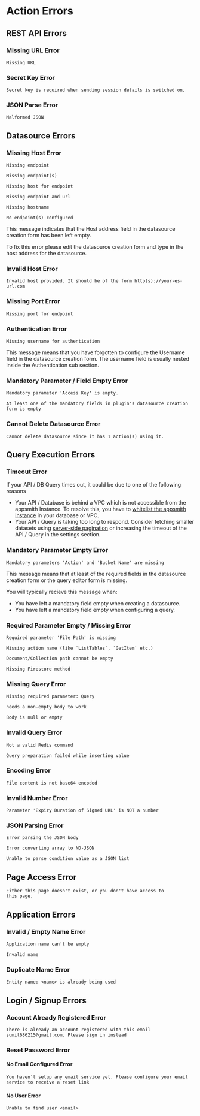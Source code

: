 # Action Errors

## REST API Errors

### Missing URL Error

```
Missing URL
```

### Secret Key Error

``` 
Secret key is required when sending session details is switched on,
```

### JSON Parse Error

```
Malformed JSON 
```

## Datasource Errors

### Missing Host Error

```
Missing endpoint
```

```
Missing endpoint(s)
```

```
Missing host for endpoint
```


```
Missing endpoint and url
```

```
Missing hostname
```

``` 
No endpoint(s) configured
```

This message indicates that the Host address field in the datasource creation form has been left empty. 

To fix this error please edit the datasource creation form and type in the host address for the datasource. 

### Invalid Host Error

``` 
Invalid host provided. It should be of the form http(s)://your-es-url.com
```

### Missing Port Error

```
Missing port for endpoint
```

### Authentication Error

```
Missing username for authentication 
```
This message means that you have forgotten to configure the Username field in the datasource creation form. The 
username field is usually nested inside the Authentication sub section.

### Mandatory Parameter / Field Empty Error

``` 
Mandatory parameter 'Access Key' is empty.
```

``` 
At least one of the mandatory fields in plugin's datasource creation form is empty
```


### Cannot Delete Datasource Error

``` 
Cannot delete datasource since it has 1 action(s) using it.
```


## Query Execution Errors

### Timeout Error

If your API / DB Query times out, it could be due to one of the following reasons

* Your API / Database is behind a VPC which is not accessible from the appsmith Instance. To resolve this, you have to [whitelist the appsmith instance](../core-concepts/connecting-to-data-sources/) in your database or VPC.
* Your API / Query is taking too long to respond. Consider fetching smaller datasets using [server-side pagination](../core-concepts/displaying-data-read/display-data-tables.md#pagination) or increasing the timeout of the API / Query in the settings section.

### Mandatory Parameter Empty Error

``` 
Mandatory parameters 'Action' and 'Bucket Name' are missing
```

This message means that at least of the required fields in the datasource creation form or the query editor form is 
missing.

You will typically recieve this message when:

* You have left a mandatory field empty when creating a datasource.
* You have left a mandatory field empty when configuring a query.

### Required Parameter Empty / Missing Error

``` 
Required parameter 'File Path' is missing
```

``` 
Missing action name (like `ListTables`, `GetItem` etc.)
```

``` 
Document/Collection path cannot be empty
```

``` 
Missing Firestore method
```

### Missing Query Error

```
Missing required parameter: Query
```

``` 
needs a non-empty body to work
```

``` 
Body is null or empty
```

### Invalid Query Error

``` 
Not a valid Redis command
```

```
Query preparation failed while inserting value
```

### Encoding Error

```
File content is not base64 encoded 
```

### Invalid Number Error

``` 
Parameter 'Expiry Duration of Signed URL' is NOT a number
```

### JSON Parsing Error

``` 
Error parsing the JSON body
```

``` 
Error converting array to ND-JSON
```

``` 
Unable to parse condition value as a JSON list
```

## Page Access Error

``` 
Either this page doesn't exist, or you don't have access to
this page.
```

## Application Errors

### Invalid / Empty Name Error

``` 
Application name can't be empty
```

``` 
Invalid name
```

### Duplicate Name Error

``` 
Entity name: <name> is already being used
```

## Login / Signup Errors

### Account Already Registered Error

``` 
There is already an account registered with this email sumit686215@gmail.com. Please sign in instead
```

### Reset Password Error

#### No Email Configured Error

``` 
You haven’t setup any email service yet. Please configure your email service to receive a reset link
```

#### No User Error

``` 
Unable to find user <email>
```